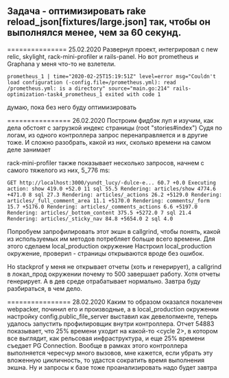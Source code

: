 ## Задача - оптимизировать rake reload_json[fixtures/large.json] так, чтобы он выполнялся менее, чем за 60 секунд.

===============
25.02.2020
Развернул проект, интегрировал с new relic, skylight, rack-mini-profiler и rails-panel. Но вот prometheus и Graphana у меня что-то не взлетели.

`prometheus_1 | time="2020-02-25T15:19:51Z" level=error msg="Couldn't load configuration (-config.file=/prometheus.yml): read /prometheus.yml: is a directory" source="main.go:214" rails-optimization-task4_prometheus_1 exited with code 1`

думаю, пока без него буду оптимизировать

================
26.02.2020
Построим фидбэк луп и изучим, как дела обстоят с загрузкой индекс страницы (root "stories#index")
Судя по логам, из одного контроллера запрос перенаправляется и в другие тоже. И сложно разобрать, какой из них, сколько времени на самом деле занимает

rack-mini-profiler также показывает несколько запросов, начнем с самого тяжелого из них, 5_776 ms:

`GET http://localhost:3000/yundt_lucy/-dulce-e... 60.7 +0.0 Executing action: show 419.0 +52.0 11 sql 55.5 Rendering: articles/show 4774.6 +471.0 8 sql 27.3 Rendering: articles/_actions 26.2 +5129.0 Rendering: articles/_full_comment_area 11.1 +5170.0 Rendering: comments/_form 15.7 +5176.0 Rendering: articles/_comments_actions 6.6 +5197.0 Rendering: articles/_bottom_content 375.5 +5272.0 7 sql 21.4 Rendering: articles/_sticky_nav 84.8 +5654.0 2 sql 4.0`

Попробуем запрофилировать этот экшн в callgrind, чтобы понять, какой из используемых им методов потребляет больше всего времени. Для этого сделаем local_production окружение
Настроил local_production окружение, проверил - страницы открываются вроде без ошибок.

Но stackprof у меня не открывает отчеты (хоть и генерирует), а callgrind в локал_прод окружении почему то 500 завершает работу. Хотя отчеты генерирует. А в дев среде отрабатывает нормально. Завтра буду разбираться, в чем дело.

================
28.02.2020
Каким то образом оказался покалечен webpacker, починил его и производные, а в local_production окружении настройку config.public_file_server выставил как девелопменте, теперь удалось запустить профилировщик внутри контроллера. Отчет 54883 показывает, что 25% времени уходит на какой-то <cycle 2>, в котором все выглядит, как рельсовая инфраструктура, и еще 25% времени съедает PG Connection. Вообще в рамках этого контроллера выполняется чересчур много вызовов, мне кажется, если убрать эту вложенную цикличность, то удастся сократить время выполнения экшна. Ну и запросы к базе тоже проанализировать надо будет завтра
